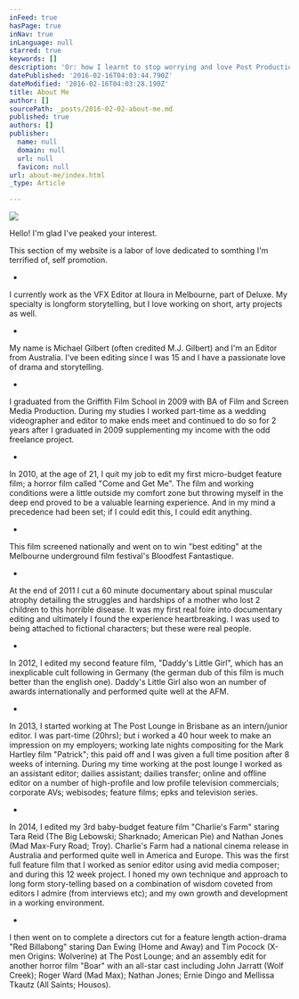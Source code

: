 ```yaml
---
inFeed: true
hasPage: true
inNav: true
inLanguage: null
starred: true
keywords: []
description: 'Or: how I learnt to stop worrying and love Post Production.'
datePublished: '2016-02-16T04:03:44.790Z'
dateModified: '2016-02-16T04:03:28.190Z'
title: About Me
author: []
sourcePath: _posts/2016-02-02-about-me.md
published: true
authors: []
publisher:
  name: null
  domain: null
  url: null
  favicon: null
url: about-me/index.html
_type: Article

---
```

![](https://s3-us-west-2.amazonaws.com/the-grid-img/p/38aaf35194384ef3124279651845ec3eea85694a.jpg)

Hello! I'm glad I've peaked your interest.

This section of my website is a labor of love dedicated to somthing I'm terrified of, self promotion.

-

I currently work as the VFX Editor at Iloura in Melbourne, part of Deluxe. My specialty is longform storytelling, but I love working on short, arty projects as well.

-

My name is Michael Gilbert (often credited M.J. Gilbert) and I'm an Editor from Australia. I've been editing since I was 15 and I have a passionate love of drama and storytelling.

-

I graduated from the Griffith Film School in 2009 with BA of Film and Screen Media Production. During my studies I worked part-time as a wedding videographer and editor to make ends meet and continued to do so for 2 years after I graduated in 2009 supplementing my income with the odd freelance project.

-

In 2010, at the age of 21, I quit my job to edit my first micro-budget feature film; a horror film called "Come and Get Me". The film and working conditions were a little outside my comfort zone but throwing myself in the deep end proved to be a valuable learning experience. And in my mind a precedence had been set; if I could edit this, I could edit anything.

-

This film screened nationally and went on to win "best editing" at the Melbourne underground film festival's Bloodfest Fantastique.

-

At the end of 2011 I cut a 60 minute documentary about spinal muscular atrophy detailing the struggles and hardships of a mother who lost 2 children to this horrible disease. It was my first real foire into documentary editing and ultimately I found the experience heartbreaking. I was used to being attached to fictional characters; but these were real people.

-

In 2012, I edited my second feature film, "Daddy's Little Girl", which has an inexplicable cult following in Germany (the german dub of this film is much better than the english one). Daddy's Little Girl also won an number of awards internationally and performed quite well at the AFM.

-

In 2013, I started working at The Post Lounge in Brisbane as an intern/junior editor. I was part-time (20hrs); but i worked a 40 hour week to make an impression on my employers; working late nights compositing for the Mark Hartley film "Patrick"; this paid off and I was given a full time position after 8 weeks of interning.
During my time working at the post lounge I worked as an assistant editor; dailies assistant; dailies transfer; online and offline editor on a number of high-profile and low profile television commercials; corporate AVs; webisodes; feature films; epks and television series.

-

In 2014, I edited my 3rd baby-budget feature film "Charlie's Farm" staring Tara Reid (The Big Lebowski; Sharknado; American Pie) and Nathan Jones (Mad Max-Fury Road; Troy). Charlie's Farm had a national cinema release in Australia and performed quite well in America and Europe. This was the first full feature film that I worked as senior editor using avid media composer; and during this 12 week project. I honed my own technique and approach to long form story-telling based on a combination of wisdom coveted from editors I admire (from interviews etc); and my own growth and development in a working environment.

-

I then went on to complete a directors cut for a feature length action-drama "Red Billabong" staring Dan Ewing (Home and Away) and Tim Pocock (X-men Origins: Wolverine) at The Post Lounge; and an assembly edit for another horror film "Boar" with an all-star cast including John Jarratt (Wolf Creek); Roger Ward (Mad Max); Nathan Jones; Ernie Dingo and Mellissa Tkautz (All Saints; Housos).